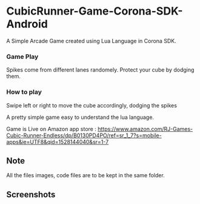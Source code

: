 # CubicRunner-Game-Corona-SDK-Android

A Simple Arcade Game created using Lua Language in Corona SDK.

### Game Play
Spikes come from different lanes randomely. Protect your cube by dodging them.

### How to play
Swipe left or right to move the cube accordingly, dodging the spikes

A pretty simple game easy to understand the lua language.

Game is Live on Amazon app store : https://www.amazon.com/RJ-Games-Cubic-Runner-Endless/dp/B0130PD4PO/ref=sr_1_7?s=mobile-apps&ie=UTF8&qid=1528144040&sr=1-7

## Note 
All the files images, code files are to be kept in the same folder.

## Screenshots
